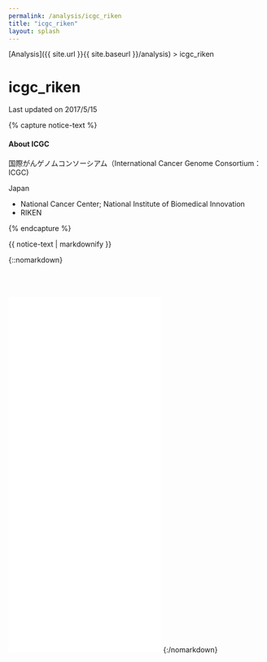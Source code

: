 ```yaml
---
permalink: /analysis/icgc_riken
title: "icgc_riken"
layout: splash
---
```


[Analysis]({{ site.url }}{{ site.baseurl }}/analysis) > icgc_riken

# <font class="pre-group"></font> icgc_riken

Last updated on 2017/5/15

{% capture notice-text %}
#### About ICGC

国際がんゲノムコンソーシアム（International Cancer Genome Consortium：ICGC)

Japan

 - National Cancer Center; National Institute of Biomedical Innovation
 - RIKEN


{% endcapture %}

<div class="labinfo-notice">
  {{ notice-text | markdownify }}
</div>

{::nomarkdown}
<iframe src="{{ site.url }}{{ site.baseurl }}/graphs/icgc_riken.html" style="height:700px; margin-top:50px;" scrolling="no" frameborder="no"></iframe>
{:/nomarkdown}
